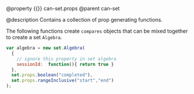 @property {{}} can-set.props
@parent can-set

@description Contains a collection of prop generating functions.

The following functions create `compares` objects that can be mixed together to create a set `Algebra`.

```js
var algebra = new set.Algebra(
  {
    // ignore this property in set algebra
    sessionId:  function(){ return true }
  },
  set.props.boolean("completed"),
  set.props.rangeInclusive("start","end")
);
```
